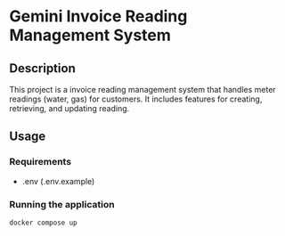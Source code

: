 # Gemini Invoice Reading Management System
## Description
This project is a invoice reading management system that handles meter readings (water, gas) for customers. It includes features for creating, retrieving, and updating reading.

## Usage
### Requirements
- .env (.env.example)

### Running the application
`docker compose up`

